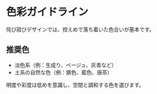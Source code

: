 # 色彩ガイドライン

侘び寂びデザインでは、控えめで落ち着いた色合いが基本です。

## 推奨色

- 淡色系（例：生成り、ベージュ、灰青など）
- 土系の自然な色（例：錆色、藍色、唐茶）

明度や彩度は低めを意識し、空間と調和する色を選びます。
